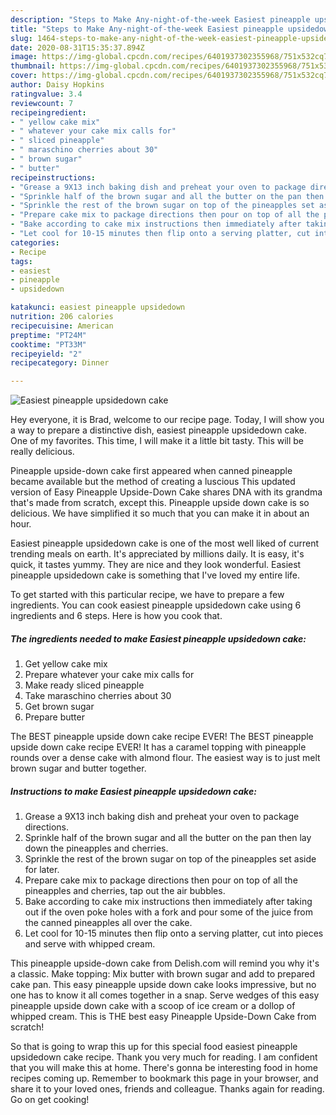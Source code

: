 ```yaml
---
description: "Steps to Make Any-night-of-the-week Easiest pineapple upsidedown cake"
title: "Steps to Make Any-night-of-the-week Easiest pineapple upsidedown cake"
slug: 1464-steps-to-make-any-night-of-the-week-easiest-pineapple-upsidedown-cake
date: 2020-08-31T15:35:37.894Z
image: https://img-global.cpcdn.com/recipes/6401937302355968/751x532cq70/easiest-pineapple-upsidedown-cake-recipe-main-photo.jpg
thumbnail: https://img-global.cpcdn.com/recipes/6401937302355968/751x532cq70/easiest-pineapple-upsidedown-cake-recipe-main-photo.jpg
cover: https://img-global.cpcdn.com/recipes/6401937302355968/751x532cq70/easiest-pineapple-upsidedown-cake-recipe-main-photo.jpg
author: Daisy Hopkins
ratingvalue: 3.4
reviewcount: 7
recipeingredient:
- " yellow cake mix"
- " whatever your cake mix calls for"
- " sliced pineapple"
- " maraschino cherries about 30"
- " brown sugar"
- " butter"
recipeinstructions:
- "Grease a 9X13 inch baking dish and preheat your oven to package directions."
- "Sprinkle half of the brown sugar and all the butter on the pan then lay down the pineapples and cherries."
- "Sprinkle the rest of the brown sugar on top of the pineapples set aside for later."
- "Prepare cake mix to package directions then pour on top of all the pineapples and cherries, tap out the air bubbles."
- "Bake according to cake mix instructions then immediately after taking out if the oven poke holes with a fork and pour some of the juice from the canned pineapples all over the cake."
- "Let cool for 10-15 minutes then flip onto a serving platter, cut into pieces and serve with whipped cream."
categories:
- Recipe
tags:
- easiest
- pineapple
- upsidedown

katakunci: easiest pineapple upsidedown 
nutrition: 206 calories
recipecuisine: American
preptime: "PT24M"
cooktime: "PT33M"
recipeyield: "2"
recipecategory: Dinner

---
```



![Easiest pineapple upsidedown cake](https://img-global.cpcdn.com/recipes/6401937302355968/751x532cq70/easiest-pineapple-upsidedown-cake-recipe-main-photo.jpg)

Hey everyone, it is Brad, welcome to our recipe page. Today, I will show you a way to prepare a distinctive dish, easiest pineapple upsidedown cake. One of my favorites. This time, I will make it a little bit tasty. This will be really delicious.

Pineapple upside-down cake first appeared when canned pineapple became available but the method of creating a luscious This updated version of Easy Pineapple Upside-Down Cake shares DNA with its grandma that&#39;s made from scratch, except this. Pineapple upside down cake is so delicious. We have simplified it so much that you can make it in about an hour.

Easiest pineapple upsidedown cake is one of the most well liked of current trending meals on earth. It's appreciated by millions daily. It is easy, it's quick, it tastes yummy. They are nice and they look wonderful. Easiest pineapple upsidedown cake is something that I've loved my entire life.


To get started with this particular recipe, we have to prepare a few ingredients. You can cook easiest pineapple upsidedown cake using 6 ingredients and 6 steps. Here is how you cook that.

<!--inarticleads1-->

##### The ingredients needed to make Easiest pineapple upsidedown cake:

1. Get  yellow cake mix
1. Prepare  whatever your cake mix calls for
1. Make ready  sliced pineapple
1. Take  maraschino cherries about 30
1. Get  brown sugar
1. Prepare  butter


The BEST pineapple upside down cake recipe EVER! The BEST pineapple upside down cake recipe EVER! It has a caramel topping with pineapple rounds over a dense cake with almond flour. The easiest way is to just melt brown sugar and butter together. 

<!--inarticleads2-->

##### Instructions to make Easiest pineapple upsidedown cake:

1. Grease a 9X13 inch baking dish and preheat your oven to package directions.
1. Sprinkle half of the brown sugar and all the butter on the pan then lay down the pineapples and cherries.
1. Sprinkle the rest of the brown sugar on top of the pineapples set aside for later.
1. Prepare cake mix to package directions then pour on top of all the pineapples and cherries, tap out the air bubbles.
1. Bake according to cake mix instructions then immediately after taking out if the oven poke holes with a fork and pour some of the juice from the canned pineapples all over the cake.
1. Let cool for 10-15 minutes then flip onto a serving platter, cut into pieces and serve with whipped cream.


This pineapple upside-down cake from Delish.com will remind you why it&#39;s a classic. Make topping: Mix butter with brown sugar and add to prepared cake pan. This easy pineapple upside down cake looks impressive, but no one has to know it all comes together in a snap. Serve wedges of this easy pineapple upside down cake with a scoop of ice cream or a dollop of whipped cream. This is THE best easy Pineapple Upside-Down Cake from scratch! 

So that is going to wrap this up for this special food easiest pineapple upsidedown cake recipe. Thank you very much for reading. I am confident that you will make this at home. There's gonna be interesting food in home recipes coming up. Remember to bookmark this page in your browser, and share it to your loved ones, friends and colleague. Thanks again for reading. Go on get cooking!
